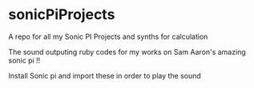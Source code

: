 # sonicPiProjects
A repo for all my  Sonic PI Projects and synths for calculation

The sound outputing ruby codes for my works on Sam Aaron's amazing sonic pi !!

Install Sonic pi and import these in order to play the sound

